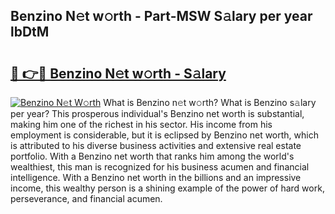 ## Benzino N𝚎t w𝚘rth - Part-MSW S𝚊lary per year lbDtM

# <h2><a href="http://gc526f.nevu.top/?p=Benzino">🔗 👉🔴 Benzino N𝚎t w𝚘rth - S𝚊lary</a></h2>

[![Benzino N𝚎t W𝚘rth](https://i.imgur.com/Oavwk0R.jpeg)](http://gc526f.nevu.top/?p=Benzino)
What is Benzino n𝚎t w𝚘rth? What is Benzino s𝚊lary per year?
This prosperous individual's Benzino net worth is substantial, making him one of the richest in his sector. His income from his employment is considerable, but it is eclipsed by Benzino net worth, which is attributed to his diverse business activities and extensive real estate portfolio. With a Benzino net worth that ranks him among the world's wealthiest, this man is recognized for his business acumen and financial intelligence. With a Benzino net worth in the billions and an impressive income, this wealthy person is a shining example of the power of hard work, perseverance, and financial acumen.
